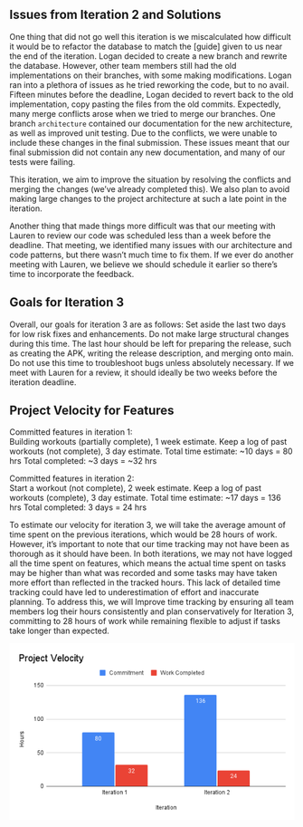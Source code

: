## Issues from Iteration 2 and Solutions

One thing that did not go well this iteration is we miscalculated how difficult it would be to refactor the database to match the [guide] given to us near the end of the iteration. Logan decided to create a new branch and rewrite the database. However, other team members still had the old implementations on their branches, with some making modifications. Logan ran into a plethora of issues as he tried reworking the code, but to no avail. Fifteen minutes before the deadline, Logan decided to revert back to the old implementation, copy pasting the files from the old commits. Expectedly, many merge conflicts arose when we tried to merge our branches. One branch `architecture` contained our documentation for the new architecture, as well as improved unit testing. Due to the conflicts, we were unable to include these changes in the final submission. These issues meant that our final submission did not contain any new documentation, and many of our tests were failing.

This iteration, we aim to improve the situation by resolving the conflicts and merging the changes (we’ve already completed this). We also plan to avoid making large changes to the project architecture at such a late point in the iteration.

Another thing that made things more difficult was that our meeting with Lauren to review our code was scheduled less than a week before the deadline. That meeting, we identified many issues with our architecture and code patterns, but there wasn’t much time to fix them. If we ever do another meeting with Lauren, we believe we should schedule it earlier so there’s time to incorporate the feedback.

## Goals for Iteration 3

Overall, our goals for iteration 3 are as follows:
Set aside the last two days for low risk fixes and enhancements. Do not make large structural changes during this time.
The last hour should be left for preparing the release, such as creating the APK, writing the release description, and merging onto main. Do not use this time to troubleshoot bugs unless absolutely necessary.
If we meet with Lauren for a review, it should ideally be two weeks before the iteration deadline.

## Project Velocity for Features

Committed features in iteration 1:  
Building workouts (partially complete), 1 week estimate. 
Keep a log of past workouts (not complete), 3 day estimate. 
Total time estimate: ~10 days = 80 hrs Total completed: ~3 days = ~32 hrs  

Committed features in iteration 2:  
Start a workout (not complete), 2 week estimate. 
Keep a log of past workouts (complete), 3 day estimate. 
Total time estimate: ~17 days = 136 hrs Total completed: 3 days = 24 hrs

To estimate our velocity for iteration 3, we will take the average amount of time spent on the previous iterations, which would be 28 hours of work. However, it’s important to note that our time tracking may not have been as thorough as it should have been. In both iterations, we may not have logged all the time spent on features, which means the actual time spent on tasks may be higher than what was recorded and some tasks may have taken more effort than reflected in the tracked hours. This lack of detailed time tracking could have led to underestimation of effort and inaccurate planning. To address this, we will Improve time tracking by ensuring all team members log their hours consistently and plan conservatively for Iteration 3, committing to 28 hours of work while remaining flexible to adjust if tasks take longer than expected. 

![Velocity Chart](doc/Project_Velocity.png)
